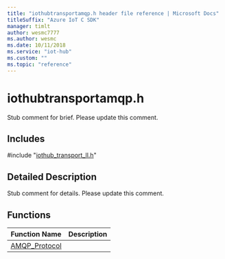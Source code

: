 ```yaml
---                             
title: "iothubtransportamqp.h header file reference | Microsoft Docs" 
titleSuffix: "Azure IoT C SDK"            
manager: timlt                 
author: wesmc7777              
ms.author: wesmc               
ms.date: 10/11/2018                    
ms.service: "iot-hub"             
ms.custom: ""                
ms.topic: "reference"        
---                            
```


# iothubtransportamqp.h 

Stub comment for brief. Please update this comment.

## Includes

\#include "[iothub_transport_ll.h](iothub-transport-ll-h.md)"  

## Detailed Description

Stub comment for details. Please update this comment.

## Functions

Function Name                  | Description                                
--------------------------------|---------------------------------------------
[AMQP_Protocol](./iothubtransportamqp-h/amqp-protocol.md)            | 

